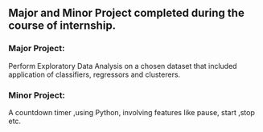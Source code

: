 ## Major and Minor Project completed during the course of internship.

### Major Project:
Perform Exploratory Data Analysis on a chosen dataset that included application of classifiers, regressors and clusterers.

### Minor Project:
A countdown timer ,using Python, involving features like pause, start ,stop etc.
